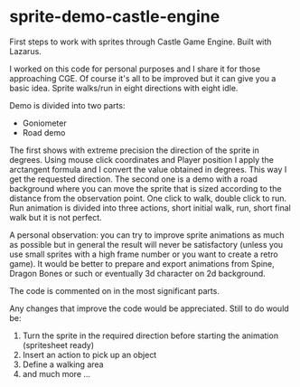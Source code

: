 # sprite-demo-castle-engine
First steps to work with sprites through Castle Game Engine. Built with Lazarus.

I worked on this code for personal purposes and I share it for those approaching CGE.
Of course it's all to be improved but it can give you a basic idea.
Sprite walks/run in eight directions with eight idle.

Demo is divided into two parts:
<ul>
<li>Goniometer</li>
<li>Road demo</li>
</ul> 

The first shows with extreme precision the direction of the sprite in degrees. Using mouse click coordinates and Player position I apply the arctangent formula and I convert the value obtained in degrees. This way I get the requested direction.
The second one is a demo with a road background where you can move the sprite that is sized according to the distance from the observation point.
One click to walk, double click to run.
Run animation is divided into three actions, short initial walk, run, short final walk but it is not perfect.

A personal observation: you can try to improve sprite animations as much as possible but in general the result will never be satisfactory (unless you use small sprites with a high frame number or you want to create a retro game). It would be better to prepare and export animations from Spine, Dragon Bones or such or eventually 3d character on 2d background.

The code is commented on in the most significant parts.

Any changes that improve the code would be appreciated.
Still to do would be:
1) Turn the sprite in the required direction before starting the animation (spritesheet ready)
2) Insert an action to pick up an object
3) Define a walking area
4) and much more ...
